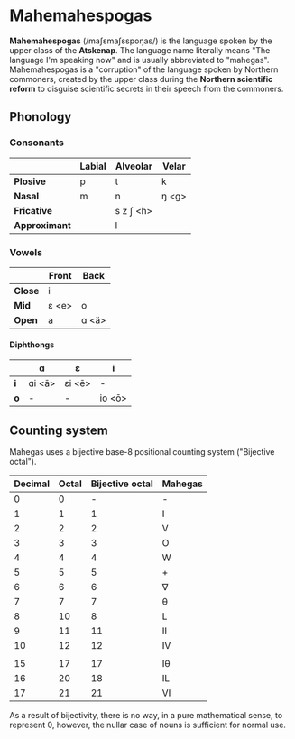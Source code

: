# Mahemahespogas

**Mahemahespogas** (/maʃɛmaʃɛspoŋas/) is the language spoken by the upper class of the **Atskenap**. The language name literally means "The language I'm speaking now" and is usually abbreviated to "mahegas".  Mahemahespogas is a "corruption" of the language spoken by Northern commoners, created by the upper class during the **Northern scientific reform** to disguise scientific secrets in their speech from the commoners.

## Phonology

### Consonants

|                 | Labial | Alveolar    | Velar   |
| --------------- | ------ | ----------- | ------- |
| **Plosive**     | p      | t           | k       |
| **Nasal**       | m      | n           | ŋ \<g\> |
| **Fricative**   |        | s z ʃ \<h\> |         |
| **Approximant** |        | l           |         |

### Vowels

|           | Front   | Back  |
| --------- | ------- | ----- |
| **Close** | i       |       |
| **Mid**   | ɛ \<e\> | o     |
| **Open**  | a       | ɑ <ä> |

#### Diphthongs

|       | ɑ        | ɛ        | i        |
| ----- | -------- | -------- | -------- |
| **i** | ɑi \<ā\> | εi \<ē\> | -        |
| **o** | -        | -        | io \<ō\> |

## Counting system

Mahegas uses a bijective base-8 positional counting system ("Bijective octal").

| Decimal | Octal | Bijective octal | Mahegas                |
| --------------------------- | -------------------------- | -------------------------- | ---------------------- |
| 0                           | 0                          | - | - |
| 1                           | 1                          | 1                          | I                      |
| 2                           | 2                          | 2                          | V                      |
| 3                           | 3                          | 3                          | O                      |
| 4                           | 4                          | 4                          | W                      |
| 5                           | 5                          | 5                          | +                      |
| 6                           | 6                          | 6                          | ∇                      |
| 7                           | 7                          | 7                          | θ                      |
| 8                           | 10                         | 8                          | L                      |
| 9                           | 11                         | 11                         | II                     |
| 10                          | 12                         | 12                         | IV                     |
|  | | | |
| 15                          | 17                         | 17                         | Iθ                     |
| 16                          | 20                         | 18                         | IL                     |
| 17                          | 21                         | 21                         | VI                     |

As a result of bijectivity, there is no way, in a pure mathematical sense, to represent 0, however, the nullar case of nouns is sufficient for normal use.